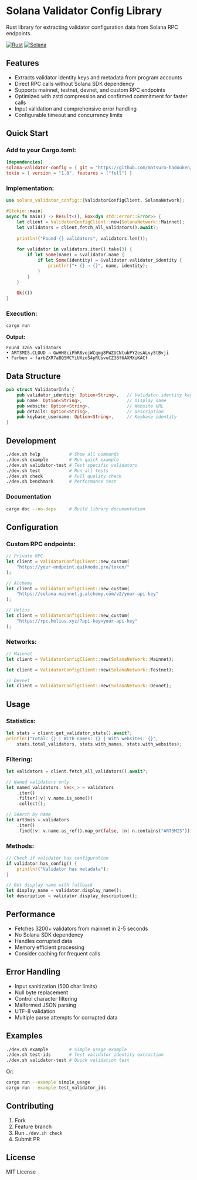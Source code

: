 # Solana Validator Config Library

Rust library for extracting validator configuration data from Solana RPC endpoints.

[![Rust](https://img.shields.io/badge/Rust-000000?style=flat&logo=rust&logoColor=white)](#)
[![Solana](https://img.shields.io/badge/Solana-9945FF?style=flat&logo=solana&logoColor=white)](#)

## Features

- Extracts validator identity keys and metadata from program accounts
- Direct RPC calls without Solana SDK dependency
- Supports mainnet, testnet, devnet, and custom RPC endpoints
- Optimized with zstd compression and confirmed commitment for faster calls
- Input validation and comprehensive error handling
- Configurable timeout and concurrency limits

## Quick Start

### Add to your Cargo.toml:
```toml
[dependencies]
solana-validator-config = { git = "https://github.com/matsuro-hadouken/solana-validator-config-data-lib" }
tokio = { version = "1.0", features = ["full"] }
```

### Implementation:
```rust
use solana_validator_config::{ValidatorConfigClient, SolanaNetwork};

#[tokio::main]
async fn main() -> Result<(), Box<dyn std::error::Error>> {
    let client = ValidatorConfigClient::new(SolanaNetwork::Mainnet);
    let validators = client.fetch_all_validators().await?;
    
    println!("Found {} validators", validators.len());
    
    for validator in validators.iter().take(3) {
        if let Some(name) = &validator.name {
            if let Some(identity) = &validator.validator_identity {
                println!("• {} → {}", name, identity);
            }
        }
    }
    
    Ok(())
}
```

### Execution:
```bash
cargo run
```

**Output:**
```
Found 3265 validators
• ART3MIS.CLOUD → GwHH8ciFhR8vejWCqmg8FWZUCNtubPY2esALvy5tBvji
• Farben → farbZXR7aBQSMCYiUXzoS4pRUsvuCZ38f6AXMXiKACf  
```

## Data Structure

```rust
pub struct ValidatorInfo {
    pub validator_identity: Option<String>,   // Validator identity key
    pub name: Option<String>,                 // Display name  
    pub website: Option<String>,              // Website URL
    pub details: Option<String>,              // Description
    pub keybase_username: Option<String>,     // Keybase identity
}
```

## Development

```bash
./dev.sh help           # Show all commands
./dev.sh example        # Run quick example
./dev.sh validator-test # Test specific validators
./dev.sh test           # Run all tests  
./dev.sh check          # Full quality check
./dev.sh benchmark      # Performance test
```

### Documentation

```bash
cargo doc --no-deps     # Build library documentation
```

## Configuration

### Custom RPC endpoints:

```rust
// Private RPC
let client = ValidatorConfigClient::new_custom(
    "https://your-endpoint.quiknode.pro/token/"
);

// Alchemy
let client = ValidatorConfigClient::new_custom(
    "https://solana-mainnet.g.alchemy.com/v2/your-api-key"
);

// Helius
let client = ValidatorConfigClient::new_custom(
    "https://rpc.helius.xyz/?api-key=your-api-key"
);
```

### Networks:

```rust
// Mainnet
let client = ValidatorConfigClient::new(SolanaNetwork::Mainnet);

let client = ValidatorConfigClient::new(SolanaNetwork::Testnet);

// Devnet
let client = ValidatorConfigClient::new(SolanaNetwork::Devnet);
```

## Usage

### Statistics:
```rust
let stats = client.get_validator_stats().await?;
println!("Total: {} | With names: {} | With websites: {}", 
    stats.total_validators, stats.with_names, stats.with_websites);
```

### Filtering:
```rust
let validators = client.fetch_all_validators().await?;

// Named validators only
let named_validators: Vec<_> = validators
    .iter()
    .filter(|v| v.name.is_some())
    .collect();

// Search by name
let art3mis = validators
    .iter()
    .find(|v| v.name.as_ref().map_or(false, |n| n.contains("ART3MIS")));
```

### Methods:
```rust
// Check if validator has configuration
if validator.has_config() {
    println!("Validator has metadata");
}

// Get display name with fallback
let display_name = validator.display_name();
let description = validator.display_description();
```

## Performance

- Fetches 3200+ validators from mainnet in 2-5 seconds
- No Solana SDK dependency
- Handles corrupted data
- Memory efficient processing
- Consider caching for frequent calls

## Error Handling

- Input sanitization (500 char limits)
- Null byte replacement
- Control character filtering
- Malformed JSON parsing
- UTF-8 validation
- Multiple parse attempts for corrupted data

## Examples

```bash
./dev.sh example        # Simple usage example
./dev.sh test-ids       # Test validator identity extraction  
./dev.sh validator-test # Quick validation test
```

Or:
```bash
cargo run --example simple_usage
cargo run --example test_validator_ids
```

## Contributing

1. Fork
2. Feature branch
3. Run `./dev.sh check`
4. Submit PR

## License

MIT License
